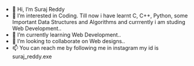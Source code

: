 - 👋 Hi, I’m Suraj Reddy
- 👀 I’m interested in Coding.
Till now i have learnt C, C++, Python, some Important Data Structures and Algorithms and currrently i am studing Web Development..
- 🌱 I’m currently learning Web Development..
- 💞️ I’m looking to collaborate on Web designs..
- 📫 You can reach me by following me in instagram my id is suraj_reddy.exe

<!---
CurlySuraj/CurlySuraj is a ✨ special ✨ repository because its `README.md` (this file) appears on your GitHub profile.
You can click the Preview link to take a look at your changes.
--->
